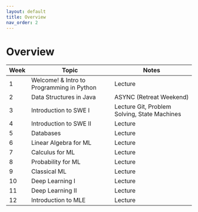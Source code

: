 ```yaml
---
layout: default
title: Overview
nav_order: 2
---
```


# Overview

| Week | Topic | Notes |
|------|-------|-------|
| 1    | Welcome! & Intro to Programming in Python | <span class="label label-blue">Lecture</span> |
| 2    | Data Structures in Java | <span class="label label-yellow">ASYNC</span> (Retreat Weekend) |
| 3    | Introduction to SWE I | <span class="label label-blue">Lecture</span> Git, Problem Solving, State Machines |
| 4    | Introduction to SWE II | <span class="label label-blue">Lecture</span> |
| 5    | Databases | <span class="label label-blue">Lecture</span> |
| 6    | Linear Algebra for ML | <span class="label label-blue">Lecture</span> |
| 7    | Calculus for ML | <span class="label label-blue">Lecture</span> |
| 8    | Probability for ML | <span class="label label-blue">Lecture</span> |
| 9    | Classical ML | <span class="label label-blue">Lecture</span> |
| 10   | Deep Learning I | <span class="label label-blue">Lecture</span> |
| 11   | Deep Learning II | <span class="label label-blue">Lecture</span> |
| 12   | Introduction to MLE | <span class="label label-blue">Lecture</span> |
